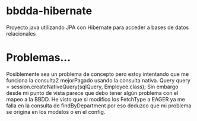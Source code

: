 # bbdda-hibernate
Proyecto java utilizando JPA con Hibernate para acceder a bases de datos relacionales

# Problemas...
Posiblemente sea un problema de concepto pero estoy intentando que me funciona la consulta2 mejorPagado usando la consulta nativa.
 Query<Employee> query = session.createNativeQuery(sqlQuery, Employee.class);
 Sin embargo desde mi punto de vista parece que debo tener algún problema con el mapeo a la BBDD.
 He visto que si modifico los FetchType a EAGER ya me falla en la consulta de findByDepartment por eso deduzco que mi problema se origina en los modelos o en el config.
 